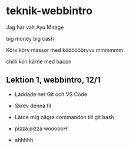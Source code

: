 # teknik-webbintro

Jag har valt Ayu Mirage

big money big cash

Körv körv massor med köööööörvvv mmmmmm

chilli kön kärne med bacon

## Lektion 1, webbintro, 12/1

* Laddade ner Git och VS Code
* Skrev denna fil
* Lärde mig några commandon till git bash
* pizza pizza woooooH!

* ahhhhh